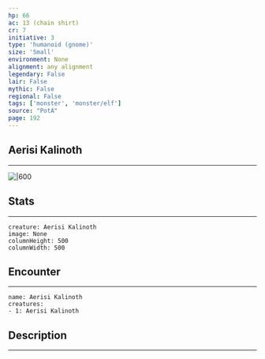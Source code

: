 ```yaml
---
hp: 66
ac: 13 (chain shirt)
cr: 7
initiative: 3
type: 'humanoid (gnome)'    
size: 'Small'
environment: None
alignment: any alignment
legendary: False
lair: False
mythic: False
regional: False
tags: ['monster', 'monster/elf']
source: "PotA"
page: 192
---
```


## Aerisi Kalinoth
---

![|600](D:/Program%20Files/5e.tools/img/bestiary/PotA/Aerisi%20Kalinoth.jpg)

## Stats
---

```statblock
creature: Aerisi Kalinoth
image: None
columnHeight: 500
columnWidth: 500
```

## Encounter
---

```encounter-table
name: Aerisi Kalinoth
creatures:
- 1: Aerisi Kalinoth
```

## Description
---




